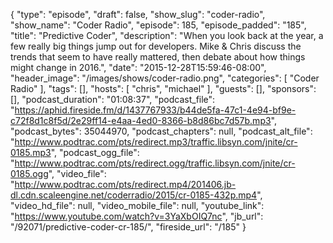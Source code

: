 {
  "type": "episode",
  "draft": false,
  "show_slug": "coder-radio",
  "show_name": "Coder Radio",
  "episode": 185,
  "episode_padded": "185",
  "title": "Predictive Coder",
  "description": "When you look back at the year, a few really big things jump out for developers. Mike & Chris discuss the trends that seem to have really mattered, then debate about how things might change in 2016.",
  "date": "2015-12-28T15:59:46-08:00",
  "header_image": "/images/shows/coder-radio.png",
  "categories": [
    "Coder Radio"
  ],
  "tags": [],
  "hosts": [
    "chris",
    "michael"
  ],
  "guests": [],
  "sponsors": [],
  "podcast_duration": "01:08:37",
  "podcast_file": "https://aphid.fireside.fm/d/1437767933/b44de5fa-47c1-4e94-bf9e-c72f8d1c8f5d/2e29ff14-e4aa-4ed0-8366-b8d86bc7d57b.mp3",
  "podcast_bytes": 35044970,
  "podcast_chapters": null,
  "podcast_alt_file": "http://www.podtrac.com/pts/redirect.mp3/traffic.libsyn.com/jnite/cr-0185.mp3",
  "podcast_ogg_file": "http://www.podtrac.com/pts/redirect.ogg/traffic.libsyn.com/jnite/cr-0185.ogg",
  "video_file": "http://www.podtrac.com/pts/redirect.mp4/201406.jb-dl.cdn.scaleengine.net/coderradio/2015/cr-0185-432p.mp4",
  "video_hd_file": null,
  "video_mobile_file": null,
  "youtube_link": "https://www.youtube.com/watch?v=3YaXbOIQ7nc",
  "jb_url": "/92071/predictive-coder-cr-185/",
  "fireside_url": "/185"
}

